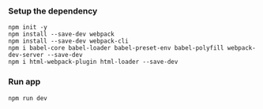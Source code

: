 ### Setup the dependency

```console
npm init -y
npm install --save-dev webpack
npm install --save-dev webpack-cli
npm i babel-core babel-loader babel-preset-env babel-polyfill webpack-dev-server --save-dev
npm i html-webpack-plugin html-loader --save-dev
```

### Run app

```console
npm run dev
```
